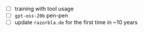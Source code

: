 - [ ] training with tool usage
- [ ] `gpt-oss-20b` pen-pen
- [ ] update `razorbla.de` for the first time in ~10 years
